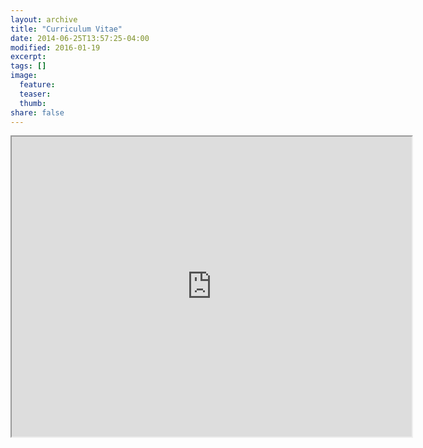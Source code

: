 ```yaml
---
layout: archive
title: "Curriculum Vitae"
date: 2014-06-25T13:57:25-04:00
modified: 2016-01-19
excerpt:
tags: []
image:
  feature:
  teaser:
  thumb:
share: false
---
```


<iframe src="https://drive.google.com/file/d/0B9JIlsQYkQBWenhsRVlqWGRtc0E/preview" width="640" height="480"></iframe>